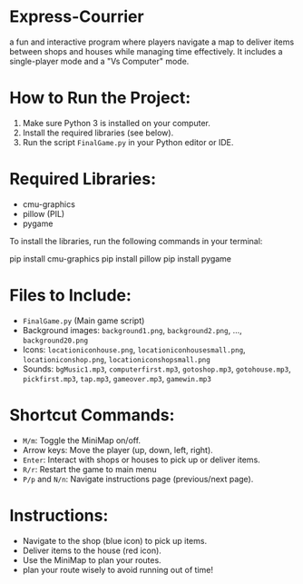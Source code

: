 # Express-Courrier
a fun and interactive program where players navigate a map to deliver items between shops and houses while managing time effectively. It includes a single-player mode and a "Vs Computer" mode.


# How to Run the Project:
1. Make sure Python 3 is installed on your computer.
2. Install the required libraries (see below).
3. Run the script `FinalGame.py` in your Python editor or IDE.

# Required Libraries:
- cmu-graphics
- pillow (PIL)
- pygame

To install the libraries, run the following commands in your terminal:

pip install cmu-graphics 
pip install pillow 
pip install pygame


# Files to Include:
- `FinalGame.py` (Main game script)
- Background images: `background1.png`, `background2.png`, ..., `background20.png`
- Icons: `locationiconhouse.png`, `locationiconhousesmall.png`, `locationiconshop.png`, `locationiconshopsmall.png`
- Sounds: `bgMusic1.mp3`, `computerfirst.mp3`, `gotoshop.mp3`, `gotohouse.mp3`, `pickfirst.mp3`, `tap.mp3`, `gameover.mp3`, `gamewin.mp3`

# Shortcut Commands:
- `M/m`: Toggle the MiniMap on/off.
- Arrow keys: Move the player (up, down, left, right).
- `Enter`: Interact with shops or houses to pick up or deliver items.
- `R/r`: Restart the game to main menu
- `P/p` and `N/n`: Navigate instructions page (previous/next page).

# Instructions:
- Navigate to the shop (blue icon) to pick up items.
- Deliver items to the house (red icon).
- Use the MiniMap to plan your routes.
- plan your route wisely to avoid running out of time!
